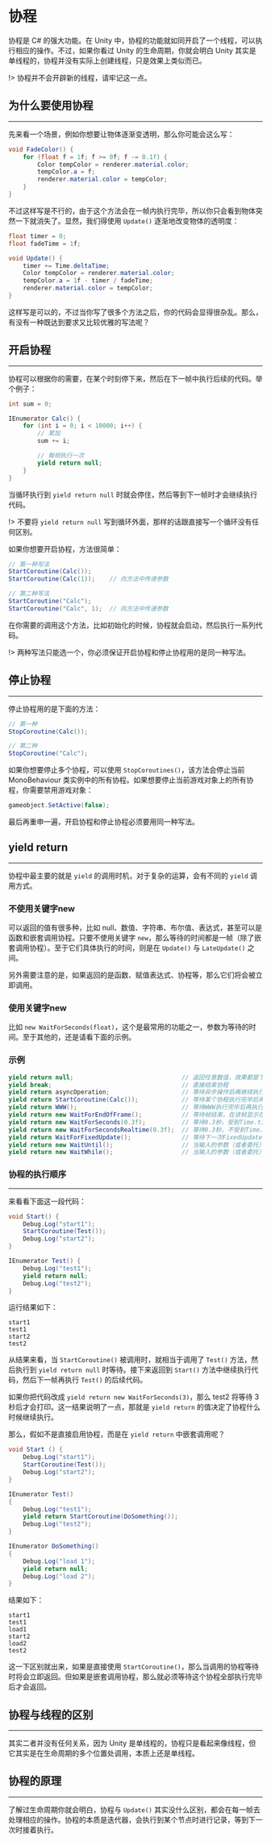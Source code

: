 # 协程

协程是 C# 的强大功能。在 Unity 中，协程的功能就如同开启了一个线程，可以执行相应的操作。不过，如果你看过 Unity 的生命周期，你就会明白 Unity 其实是单线程的，协程并没有实际上创建线程，只是效果上类似而已。

!> 协程并不会开辟新的线程，请牢记这一点。

## 为什么要使用协程

---

先来看一个场景，例如你想要让物体逐渐变透明，那么你可能会这么写：

```csharp
void FadeColor() {
    for (float f = 1f; f >= 0f; f -= 0.1f) {
        Color tempColor = renderer.material.color;
        tempColor.a = f;
        renderer.material.color = tempColor;
    }
}
```

不过这样写是不行的，由于这个方法会在一帧内执行完毕，所以你只会看到物体突然一下就消失了。显然，我们得使用 `Update()` 逐渐地改变物体的透明度：

```csharp
float timer = 0;
float fadeTime = 1f;

void Update() {
    timer += Time.deltaTime;
    Color tempColor = renderer.material.color;
    tempColor.a = 1f - timer / fadeTime;
    renderer.material.color = tempColor;
}
```

这样写是可以的，不过当你写了很多个方法之后，你的代码会显得很杂乱。那么，有没有一种既达到要求又比较优雅的写法呢？

## 开启协程

---

协程可以根据你的需要，在某个时刻停下来，然后在下一帧中执行后续的代码。举个例子：

```csharp
int sum = 0;

IEnumerator Calc() {
    for (int i = 0; i < 10000; i++) {
        // 累加
        sum += i;

        // 每帧执行一次
        yield return null;
    }
}
```

当循环执行到 `yield return null` 时就会停住，然后等到下一帧时才会继续执行代码。

!> 不要将 `yield return null` 写到循环外面，那样的话跟直接写一个循环没有任何区别。

如果你想要开启协程，方法很简单：

```csharp
// 第一种写法
StartCoroutine(Calc());
StartCoroutine(Calc(1));    // 向方法中传递参数

// 第二种写法
StartCoroutine("Calc");
StartCoroutine("Calc", 1);  // 向方法中传递参数
```

在你需要的调用这个方法，比如初始化的时候，协程就会启动，然后执行一系列代码。

!> 两种写法只能选一个，你必须保证开启协程和停止协程用的是同一种写法。

## 停止协程

---

停止协程用的是下面的方法：

```csharp
// 第一种
StopCoroutine(Calc());

// 第二种
StopCoroutine("Calc");
```

如果你想要停止多个协程，可以使用 `StopCoroutines()`，该方法会停止当前 MonoBehaviour 类实例中的所有协程。如果想要停止当前游戏对象上的所有协程，你需要禁用游戏对象：

```csharp
gameobject.SetActive(false);
```

最后再重申一遍，开启协程和停止协程必须要用同一种写法。

## yield return

---

协程中最主要的就是 `yield` 的调用时机，对于复杂的运算，会有不同的 `yield` 调用方式。

### 不使用关键字new

可以返回的值有很多种，比如 null、数值、字符串、布尔值、表达式，甚至可以是函数和嵌套调用协程。只要不使用关键字 `new`，那么等待的时间都是一帧（除了嵌套调用协程）。至于它们具体执行的时间，则是在 `Update()` 与 `LateUpdate()` 之间。

另外需要注意的是，如果返回的是函数、赋值表达式、协程等，那么它们将会被立即调用。

### 使用关键字new

比如 `new WaitForSeconds(float)`，这个是最常用的功能之一，参数为等待的时间。至于其他的，还是请看下面的示例。

### 示例

```csharp
yield return null;                              // 返回任意数值，效果都是下一帧再继续执行代码
yield break;                                    // 直接结束协程
yield return asyncOperation;                    // 等待异步操作后再继续执行
yield return StartCoroutine(Calc());            // 等待某个协程执行完毕后再执行代码
yield return WWW();                             // 等待WWW执行完毕后再执行代码
yield return new WaitForEndOfFrame();           // 等待帧结束，在该帧显示在屏幕之前执行
yield return new WaitForSeconds(0.3f);          // 等待0.3秒，受到Time.timeScale的影响
yield return new WaitForSecondsRealtime(0.3f);  // 等待0.3秒，不受到Time.timeScale的影响
yield return WaitForFixedUpdate();              // 等待下一次FixedUpdate开始时再执行后续代码
yield return new WaitUntil();                   // 当输入的参数（或者委托）为true的时等待，如:yield return new WaitUntil(() => frame >= 10);
yield return new WaitWhile();                   // 当输入的参数（或者委托）为false的时候等待，如:yield return new WaitWhile(() => frame < 10);
```

### 协程的执行顺序

---

来看看下面这一段代码：

```csharp
void Start() {
    Debug.Log("start1");
    StartCoroutine(Test());
    Debug.Log("start2");
}

IEnumerator Test() {
    Debug.Log("test1");
    yield return null;
    Debug.Log("test2");
}
```

运行结果如下：

    start1
    test1
    start2
    test2

从结果来看，当 `StartCoroutine()` 被调用时，就相当于调用了 `Test()` 方法，然后执行到 `yield return null` 时等待。接下来返回到 `Start()` 方法中继续执行代码，然后下一帧再执行 `Test()` 的后续代码。

如果你把代码改成 `yield return new WaitForSeconds(3)`，那么 test2 将等待 3 秒后才会打印。这一结果说明了一点，那就是 `yield return` 的值决定了协程什么时候继续执行。

那么，假如不是直接启用协程，而是在 `yield return` 中嵌套调用呢？

```csharp
void Start () {
    Debug.Log("start1");
    StartCoroutine(Test());
    Debug.Log("start2");
}

IEnumerator Test()
{
    Debug.Log("test1");
    yield return StartCoroutine(DoSomething());
    Debug.Log("test2");
}

IEnumerator DoSomething()
{
    Debug.Log("load 1");
    yield return null;
    Debug.Log("load 2");
}
```

结果如下：

    start1
    test1
    load1
    start2
    load2
    test2

这一下区别就出来，如果是直接使用 `StartCoroutine()`，那么当调用的协程等待时将会立即返回。但如果是嵌套调用协程，那么就必须等待这个协程全部执行完毕后才会返回。

## 协程与线程的区别

---

其实二者并没有任何关系，因为 Unity 是单线程的，协程只是看起来像线程，但它其实是在生命周期的多个位置处调用，本质上还是单线程。

## 协程的原理

---

了解过生命周期你就会明白，协程与 `Update()` 其实没什么区别，都会在每一帧去处理相应的操作。协程的本质是迭代器，会执行到某个节点时进行记录，等到下一次时接着执行。